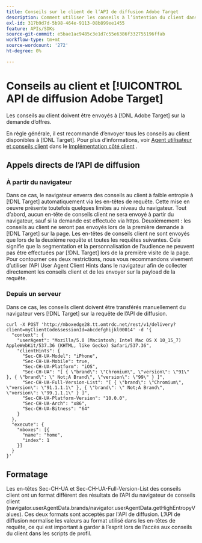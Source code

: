```yaml
---
title: Conseils sur le client de l’API de diffusion Adobe Target
description: Comment utiliser les conseils à l’intention du client dans la variable [!DNL Adobe Target] API de diffusion ?
exl-id: 317b9d7d-5b98-464e-9113-08b899ee1455
feature: APIs/SDKs
source-git-commit: e5bae1ac9485c3e1d7c55e6386f332755196ffab
workflow-type: tm+mt
source-wordcount: '272'
ht-degree: 0%

---
```


# Conseils au client et [!UICONTROL API de diffusion Adobe Target]

Les conseils au client doivent être envoyés à [!DNL Adobe Target] sur la demande d’offres.

En règle générale, il est recommandé d’envoyer tous les conseils au client disponibles à [!DNL Target]. Pour plus d’informations, voir [Agent utilisateur et conseils client](/help/dev/implement/client-side/atjs/user-agent-and-client-hints.md) dans le [Implémentation côté client](../../implement/client-side/overview.md) .

## Appels directs de l’API de diffusion

### À partir du navigateur

Dans ce cas, le navigateur enverra des conseils au client à faible entropie à [!DNL Target] automatiquement via les en-têtes de requête. Cette mise en oeuvre présente toutefois quelques limites au niveau du navigateur. Tout d’abord, aucun en-tête de conseils client ne sera envoyé à partir du navigateur, sauf si la demande est effectuée via https. Deuxièmement : les conseils au client ne seront pas envoyés lors de la première demande à [!DNL Target] sur la page. Les en-têtes de conseils client ne sont envoyés que lors de la deuxième requête et toutes les requêtes suivantes. Cela signifie que la segmentation et la personnalisation de l’audience ne peuvent pas être effectuées par [!DNL Target] lors de la première visite de la page. Pour contourner ces deux restrictions, nous vous recommandons vivement d’utiliser l’API User Agent Client Hints dans le navigateur afin de collecter directement les conseils client et de les envoyer sur la payload de la requête.

### Depuis un serveur

Dans ce cas, les conseils client doivent être transférés manuellement du navigateur vers [!DNL Target] sur la requête de l’API de diffusion.

```
curl -X POST 'http://mboxedge28.tt.omtrdc.net/rest/v1/delivery?client=myClientCode&sessionId=abcdefghijkl00014' -d '{
  "context": {
    "userAgent": "Mozilla/5.0 (Macintosh; Intel Mac OS X 10_15_7) AppleWebKit/537.36 (KHTML, like Gecko) Safari/537.36",
    "clientHints": {
      "Sec-CH-UA-Model": "iPhone",
      "Sec-CH-UA-Mobile": true,
      "Sec-CH-UA-Platform": "iOS",
      "Sec-CH-UA": "[ { \"brand\": \"Chromium\", \"version\": \"91\" }, { \"brand\": \" Not;A Brand\", \"version\": \"99\" } ]",
      "Sec-CH-UA-Full-Version-List": "[ { \"brand\": \"Chromium\", \"version\": \"91.1.1.1\" }, { \"brand\": \" Not;A Brand\", \"version\": \"99.1.1.1\" } ]",
      "Sec-CH-UA-Platform-Version": "10.0.0",
      "Sec-CH-UA-Arch": "x86",
      "Sec-CH-UA-Bitness": "64"
    }
  },
  "execute": {
    "mboxes": [{
      "name": "home",
      "index": 1
    }]
  }
}'
```

## Formatage

Les en-têtes Sec-CH-UA et Sec-CH-UA-Full-Version-List des conseils client ont un format différent des résultats de l’API du navigateur de conseils client (navigator.userAgentData.brands/navigator.userAgentData.getHighEntropyValues). Ces deux formats sont acceptés par l&#39;API de diffusion. L’API de diffusion normalise les valeurs au format utilisé dans les en-têtes de requête, ce qui est important à garder à l’esprit lors de l’accès aux conseils du client dans les scripts de profil.
